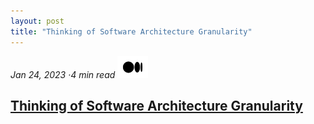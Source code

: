 ```yaml
---
layout: post
title: "Thinking of Software Architecture Granularity"
---
```


_Jan 24, 2023 ·4 min read_ [![image alt text](../images/Medium-Symbol-Black-CMYK@1x.png)](https://medium.com/@emreodabas_20110/thinking-of-software-architecture-granularity-1b64f2534d15)


## [Thinking of Software Architecture Granularity](https://medium.com/@emreodabas_20110/thinking-of-software-architecture-granularity-1b64f2534d15)